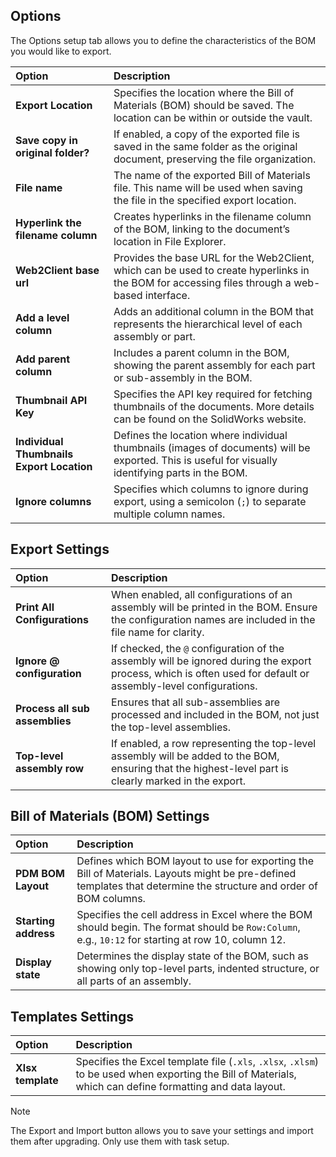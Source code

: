 ## Options

The Options setup tab allows you to define the characteristics of the BOM you would like to export.

| **Option**                                  | **Description**                                                                                                                                                 |
|:--------------------------------------------|:----------------------------------------------------------------------------------------------------------------------------------------------------------------|
| **Export Location**                         | Specifies the location where the Bill of Materials (BOM) should be saved. The location can be within or outside the vault.                                        |
| **Save copy in original folder?**          | If enabled, a copy of the exported file is saved in the same folder as the original document, preserving the file organization.                                 |
| **File name**                               | The name of the exported Bill of Materials file. This name will be used when saving the file in the specified export location.                                    |
| **Hyperlink the filename column**          | Creates hyperlinks in the filename column of the BOM, linking to the document’s location in File Explorer.                                                        |
| **Web2Client base url**                    | Provides the base URL for the Web2Client, which can be used to create hyperlinks in the BOM for accessing files through a web-based interface.                  |
| **Add a level column**                     | Adds an additional column in the BOM that represents the hierarchical level of each assembly or part.                                                             |
| **Add parent column**                      | Includes a parent column in the BOM, showing the parent assembly for each part or sub-assembly in the BOM.                                                        |
| **Thumbnail API Key**                      | Specifies the API key required for fetching thumbnails of the documents. More details can be found on the SolidWorks website.                                      |
| **Individual Thumbnails Export Location**  | Defines the location where individual thumbnails (images of documents) will be exported. This is useful for visually identifying parts in the BOM.                |
| **Ignore columns**                         | Specifies which columns to ignore during export, using a semicolon (`;`) to separate multiple column names.                                                        |

## Export Settings

| **Option**                                  | **Description**                                                                                                                                                 |
|:--------------------------------------------|:----------------------------------------------------------------------------------------------------------------------------------------------------------------|
| **Print All Configurations**                | When enabled, all configurations of an assembly will be printed in the BOM. Ensure the configuration names are included in the file name for clarity.             |
| **Ignore @ configuration**                 | If checked, the `@` configuration of the assembly will be ignored during the export process, which is often used for default or assembly-level configurations.    |
| **Process all sub assemblies**             | Ensures that all sub-assemblies are processed and included in the BOM, not just the top-level assemblies.                                                         |
| **Top-level assembly row**                 | If enabled, a row representing the top-level assembly will be added to the BOM, ensuring that the highest-level part is clearly marked in the export.             |

## Bill of Materials (BOM) Settings

| **Option**                                  | **Description**                                                                                                                                                 |
|:--------------------------------------------|:----------------------------------------------------------------------------------------------------------------------------------------------------------------|
| **PDM BOM Layout**                          | Defines which BOM layout to use for exporting the Bill of Materials. Layouts might be pre-defined templates that determine the structure and order of BOM columns.   |
| **Starting address**                        | Specifies the cell address in Excel where the BOM should begin. The format should be `Row:Column`, e.g., `10:12` for starting at row 10, column 12.                |
| **Display state**                           | Determines the display state of the BOM, such as showing only top-level parts, indented structure, or all parts of an assembly.                                   |

## Templates Settings

| **Option**                                  | **Description**                                                                                                                                                 |
|:--------------------------------------------|:----------------------------------------------------------------------------------------------------------------------------------------------------------------|
| **Xlsx template**                           | Specifies the Excel template file (`.xls`, `.xlsx`, `.xlsm`) to be used when exporting the Bill of Materials, which can define formatting and data layout.         |

> [!NOTE]
> The Export and Import button allows you to save your settings and import them after upgrading. Only use them with task setup.